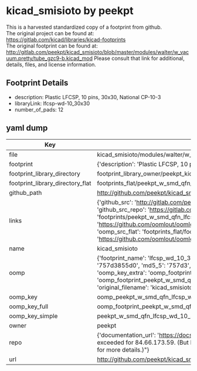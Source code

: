 # kicad_smisioto by peekpt  
This is a harvested standardized copy of a footprint from github.  
The original project can be found at:  
https://gitlab.com/kicad/libraries/kicad-footprints  
The original footprint can be found at:
http://gitlab.com/peekpt/kicad_smisioto/blob/master/modules/walter/w_vacuum.pretty/tube_gzc9-b.kicad_mod
Please consult that link for additional, details, files, and license information.  
## Footprint Details
* description: Plastic LFCSP, 10 pins, 30x30, National CP-10-3  
* libraryLink: lfcsp-wd-10_30x30  
* number_of_pads: 12  
## yaml dump  
| Key | Value |  
| --- | --- |  
| file | kicad_smisioto/modules/walter/w_smd_qfn.pretty/lfcsp-wd-10_30x30.kicad_mod |  
| footprint | {'description': 'Plastic LFCSP, 10 pins, 30x30, National CP-10-3', 'libraryLink': 'lfcsp-wd-10_30x30', 'number_of_pads': 12} |  
| footprint_library_directory | footprint_library_owner/peekpt_kicad_smisioto |  
| footprint_library_directory_flat | footprints_flat/peekpt_w_smd_qfn_lfcsp_wd_10_30x30/working |  
| github_path | http://github.com/peekpt/kicad_smisioto/blob/master/modules/walter/w_smd_qfn.pretty/lfcsp-wd-10_30x30.kicad_mod |  
| links | {'github_src': 'http://gitlab.com/peekpt/kicad_smisioto/blob/master/modules/walter/w_vacuum.pretty/tube_gzc9-b.kicad_mod', 'github_src_repo': 'https://gitlab.com/kicad/libraries/kicad-footprints', 'oomp_bot': 'footprints/peekpt_w_smd_qfn_lfcsp_wd_10_30x30/working', 'oomp_bot_github': 'https://github.com/oomlout/oomlout_oomp_footprint_bot/tree/main/footprints/peekpt_w_smd_qfn_lfcsp_wd_10_30x30/working', 'oomp_src_flat': 'footprints_flat/footprints_flat/peekpt_w_smd_qfn_lfcsp_wd_10_30x30/working', 'oomp_src_flat_github': 'https://github.com/oomlout/oomlout_oomp_footprint_src/tree/main/footprints_flat/peekpt_w_smd_qfn_lfcsp_wd_10_30x30/working'} |  
| name | kicad_smisioto |  
| oomp | {'footprint_name': 'lfcsp_wd_10_30x30', 'library_name': 'w_smd_qfn', 'md5': '757d3855d024430cfe018362d14483b7', 'md5_10': '757d3855d0', 'md5_5': '757d3', 'md5_6': '757d38', 'oomp_key': 'oomp_peekpt_w_smd_qfn_lfcsp_wd_10_30x30', 'oomp_key_extra': 'oomp_footprint_peekpt_w_smd_qfn_lfcsp_wd_10_30x30', 'oomp_key_full': 'oomp_footprint_peekpt_w_smd_qfn_lfcsp_wd_10_30x30_757d38', 'oomp_key_simple': 'peekpt_w_smd_qfn_lfcsp_wd_10_30x30', 'original_filename': 'kicad_smisioto/modules/walter/w_smd_qfn.pretty/lfcsp-wd-10_30x30.kicad_mod', 'owner_name': 'peekpt'} |  
| oomp_key | oomp_peekpt_w_smd_qfn_lfcsp_wd_10_30x30 |  
| oomp_key_full | oomp_footprint_peekpt_w_smd_qfn_lfcsp_wd_10_30x30 |  
| oomp_key_simple | peekpt_w_smd_qfn_lfcsp_wd_10_30x30 |  
| owner | peekpt |  
| repo | {'documentation_url': 'https://docs.github.com/rest/overview/resources-in-the-rest-api#rate-limiting', 'message': "API rate limit exceeded for 84.66.173.59. (But here's the good news: Authenticated requests get a higher rate limit. Check out the documentation for more details.)"} |  
| url | http://github.com/peekpt/kicad_smisioto |  

